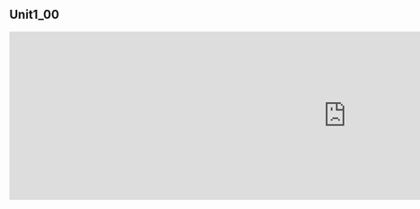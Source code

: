 ## Unit1_00
<iframe src="https://1drv.ms/u/c/5789757131c7dafa/IQT62scxcXWJIIBX0QcEAAAAAap4qgebw6U_VOsRu7fT2HA" width="1200" height="300" frameborder="0" scrolling="no"></iframe>